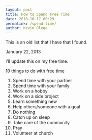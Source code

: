 ```yaml
--- 
layout: post 
title: How to Spend Free Time
date: 2018-10-17 00:29
permalink: /spend-time/ 
author: Kevin Olega 
--- 
```

This is an old list that I have that I found.

January 22, 2013

I'll update this on my free time.

10 things to do with free time

1) Spend time with your partner
2) Spend time with your family
3) Work on a hobby
4) Work on a side project
5) Learn something new
6) Help others/someone with a goal
7) Do nothing
8) Catch up on sleep
9) Take care of the community
10) Pray
11) Volunteer at church